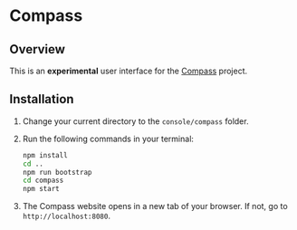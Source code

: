 # Compass

## Overview

This is an **experimental** user interface for the [Compass](https://github.com/kyma-incubator/compass/blob/master/README.md) project.

## Installation

1. Change your current directory to the `console/compass` folder.

2. Run the following commands in your terminal:

    ```bash
    npm install
    cd ..
    npm run bootstrap
    cd compass
    npm start
    ```

3. The Compass website opens in a new tab of your browser. If not, go to `http://localhost:8080`.
